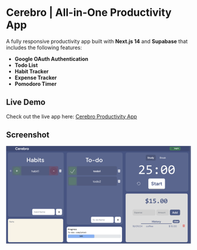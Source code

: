 # Cerebro | All-in-One Productivity App

A fully responsive productivity app built with **Next.js 14** and **Supabase** that includes the following features:
- **Google OAuth Authentication**
- **Todo List**
- **Habit Tracker** 
- **Expense Tracker**
- **Pomodoro Timer**

## Live Demo

Check out the live app here: [Cerebro Productivity App](https://cere-bro.vercel.app/)

## Screenshot

![Cerebro App Screenshot](./screenshot.png)